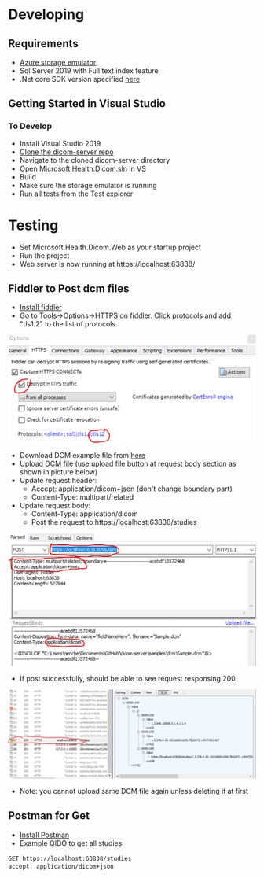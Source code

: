 # Developing
## Requirements
- [Azure storage emulator](https://go.microsoft.com/fwlink/?linkid=717179)
- Sql Server 2019 with Full text index feature
- .Net core SDK version specified [here](/global.json)

## Getting Started in Visual Studio
### To Develop
- Install Visual Studio 2019
- [Clone the dicom-server repo](https://github.com/microsoft/dicom-server.git)
- Navigate to the cloned dicom-server directory
- Open Microsoft.Health.Dicom.sln in VS
- Build
- Make sure the storage emulator is running
- Run all tests from the Test explorer

# Testing
- Set Microsoft.Health.Dicom.Web as your startup project
- Run the project
- Web server is now running at https://localhost:63838/

## Fiddler to Post dcm files
- [Install fiddler](https://www.telerik.com/download/fiddler)
- Go to Tools->Options->HTTPS on fiddler. Click protocols and add "tls1.2" to the list of protocols.

![Fiddler Config Image](/docs/images/FiddlerConfig.png)
- Download DCM example file from [here](/docs/dcms/Sample.dcm) 
- Upload DCM file (use upload file button at request body section as shown in picture below) 
- Update request header:
   - Accept: application/dicom+json (don't change boundary part)
   - Content-Type: multipart/related
- Update request body:
   - Content-Type: application/dicom
   - Post the request to https://localhost:63838/studies

![Post A Dicom Image](/docs/images/FiddlerPost.png)
- If post successfully, should be able to see request responsing 200

![Post Succeeds](/docs/images/FiddlerSucceedPost.png)
- Note: you cannot upload same DCM file again unless deleting it at first

## Postman for Get
- [Install Postman](https://www.postman.com/downloads/)
- Example QIDO to get all studies
```http
GET https://localhost:63838/studies
accept: application/dicom+json
```
